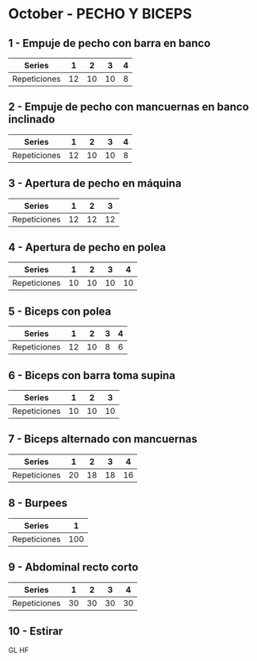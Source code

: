 # October - PECHO Y BICEPS

## 1 - Empuje de pecho con barra en banco
| Series | 1 | 2 | 3 | 4 |
|----------|----------|----------|----------|----------|
| Repeticiones | 12 | 10 | 10 | 8 |
## 2 - Empuje de pecho con mancuernas en banco inclinado
| Series | 1 | 2 | 3 | 4 |
|----------|----------|----------|----------|----------|
| Repeticiones | 12 | 10 | 10 | 8 |
## 3 - Apertura de pecho en máquina
| Series | 1 | 2 | 3 |
|----------|----------|----------|----------|
| Repeticiones | 12 | 12 | 12 |
## 4 - Apertura de pecho en polea
| Series | 1 | 2 | 3 | 4 |
|----------|----------|----------|----------|----------|
| Repeticiones | 10 | 10 | 10 | 10 |
## 5 - Biceps con polea
| Series | 1  | 2  | 3 | 4 |
|----------|----|----|---|---|
| Repeticiones | 12 | 10 | 8 | 6 |
## 6 - Biceps con barra toma supina
| Series | 1 | 2 | 3 |
|----------|----------|----------|----------|
| Repeticiones | 10 | 10 | 10 |
## 7 - Biceps alternado con mancuernas
| Series | 1  | 2  | 3  | 4  |
|----------|----|----|----|----|
| Repeticiones | 20 | 18 | 18 | 16 |
## 8 - Burpees
| Series | 1 |
|----------|----------|
| Repeticiones | 100 |
## 9 - Abdominal recto corto
| Series | 1 | 2 | 3 | 4 |
|----------|----------|----------|----------|----------|
| Repeticiones | 30 | 30 | 30 | 30 |
## 10 - Estirar
GL HF
